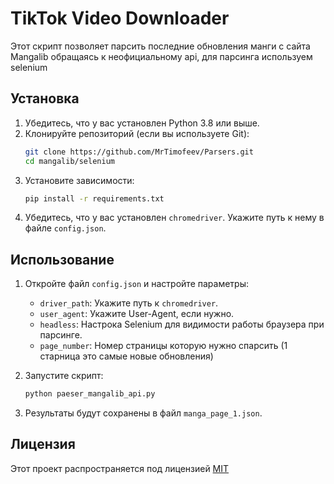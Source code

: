 # TikTok Video Downloader

Этот скрипт позволяет парсить последние обновления манги с сайта Mangalib обращаясь к неофициальному api, для парсинга используем selenium

## Установка

1. Убедитесь, что у вас установлен Python 3.8 или выше.
2. Клонируйте репозиторий (если вы используете Git):
   ```bash
   git clone https://github.com/MrTimofeev/Parsers.git
   cd mangalib/selenium
   ```
3. Установите зависимости:
   ```bash
   pip install -r requirements.txt
   ```
4. Убедитесь, что у вас установлен `chromedriver`. Укажите путь к нему в файле `config.json`.

## Использование

1. Откройте файл `config.json` и настройте параметры:
   - `driver_path`: Укажите путь к `chromedriver`.
   - `user_agent`: Укажите User-Agent, если нужно.
   - `headless`: Настрока Selenium для видимости работы браузера при парсинге.
   - `page_number`: Номер страницы которую нужно спарсить (1 старница это самые новые обновления)


2. Запустите скрипт:
   ```bash
   python paeser_mangalib_api.py
   ```

4. Результаты будут сохранены в файл `manga_page_1.json`.


## Лицензия

Этот проект распространяется под лицензией [MIT](../../../LICENSE.txt)
